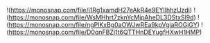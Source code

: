 !(https://monosnap.com/file/i1Rg1xamdH27eAkR4e9EYIlhhzUzdi)
!(https://monosnap.com/file/WsMHhrt7zknYcMjpAheDL3DStxSl9d)
!(https://monosnap.com/file/ngPlKxBg0aOWJwREa9kpVgiaROGjGY)
!(https://monosnap.com/file/D0qnFBZj1t6QTTHnDEYugfHXwH1HMP)
